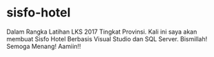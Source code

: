 # sisfo-hotel
Dalam Rangka Latihan LKS 2017 Tingkat Provinsi. Kali ini saya akan membuat Sisfo Hotel Berbasis Visual Studio dan SQL Server. Bismillah! Semoga Menang! Aamiin!!
